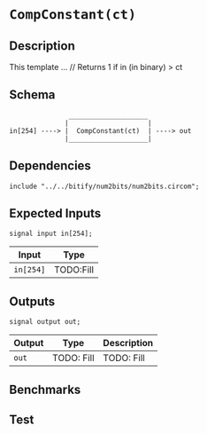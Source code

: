 # `CompConstant(ct)`

## Description

This template ... // Returns 1 if in (in binary) > ct

## Schema

```
               ____________________     
              |                    |
in[254] ----> |  CompConstant(ct)  | ----> out
              |____________________|     
```

## Dependencies

```
include "../../bitify/num2bits/num2bits.circom";
```

## Expected Inputs

    signal input in[254];

| Input             | Type           |
| -------------     | -------------  | 
| `in[254]`         | TODO:Fill      |


## Outputs

    signal output out;

| Output        | Type           | Description     |
| ------------- | -------------  | ----------      | 
| `out`         | TODO: Fill     | TODO: Fill |

## Benchmarks 

## Test
